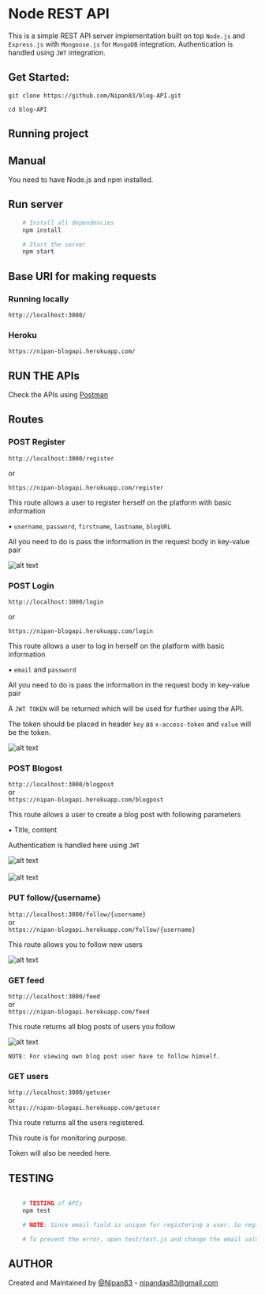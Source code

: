# Node REST API

This is a simple REST API server implementation built on top `Node.js` and `Express.js` with `Mongoose.js` for `MongoDB` integration. Authentication is handled using `JWT` integration.

## Get Started:

`git clone https://github.com/Nipan83/blog-API.git`

`cd blog-API`

## Running project

## Manual

You need to have Node.js and npm installed.

## Run server

```sh
	# Install all dependencies
	npm install

	# Start the server
	npm start

```

## Base URI for making requests

### Running locally

`http://localhost:3000/`

### Heroku 

`https://nipan-blogapi.herokuapp.com/`

## RUN THE APIs

Check the APIs using [Postman](https://chrome.google.com/webstore/detail/postman/fhbjgbiflinjbdggehcddcbncdddomop)

## Routes

### POST Register

`http://localhost:3000/register` <br />

or <br />

`https://nipan-blogapi.herokuapp.com/register`

This route allows a user to register herself on the platform with basic information <br />

▪ `username`, `password`, `firstname`, `lastname`, `blogURL` <br />

All you need to do is pass the information in the request body in key-value pair 

![alt text](https://i.imgur.com/yEhygsc.png)

### POST Login

`http://localhost:3000/login` <br />

or <br />

`https://nipan-blogapi.herokuapp.com/login` <br />

This route allows a user to log in herself on the platform with basic information <br />

▪ `email` and `password` <br />

All you need to do is pass the information in the request body in key-value pair 

A `JWT TOKEN` will be returned which will be used for further using the API.

The token should be placed in header `key` as `x-access-token` and `value` will be the token.

![alt text](https://i.imgur.com/FHMV8e9.png)

### POST Blogost

`http://localhost:3000/blogpost` <br />
or <br />
`https://nipan-blogapi.herokuapp.com/blogpost` <br />

This route allows a user to create a blog post with following parameters <br />

▪ Title, content <br />

Authentication is handled here using `JWT`

![alt text](https://i.imgur.com/XURrohi.png) <br />
<br />
![alt text](https://i.imgur.com/I7u6EaQ.png)


### PUT follow/{username}

`http://localhost:3000/follow/{username}`<br />
or <br />
`https://nipan-blogapi.herokuapp.com/follow/{username}`<br />

This route allows you to follow new users <br />

![alt text](https://i.imgur.com/DOA5RVB.png)

### GET feed

`http://localhost:3000/feed` <br />
or <br />
`https://nipan-blogapi.herokuapp.com/feed` <br />

This route returns all blog posts of users you follow
<br />

![alt text](https://i.imgur.com/6e14y8D.png)

`NOTE: For viewing own blog post user have to follow himself.`



### GET users

`http://localhost:3000/getuser` <br />
or <br />
`https://nipan-blogapi.herokuapp.com/getuser`<br />

This route returns all the users registered.

This route is for monitoring purpose.

Token will also be needed here.

## TESTING

```sh

	# TESTING of APIs
	npm test

	# NOTE: Since email field is unique for registering a user. So register test case may fail after running npm test two times.

	# To prevent the error, open test/test.js and change the email value to a new emailId.

```


## AUTHOR

Created and Maintained by [@Nipan83](https://github.com/Nipan83) - nipandas83@gmail.com

